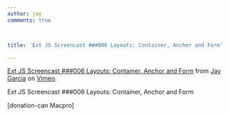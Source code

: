 ```yaml
---
author: jay
comments: true



title: 'Ext JS Screencast ###006 Layouts: Container, Anchor and Form'

---
```


[Ext JS Screencast ###006 Layouts: Container, Anchor and Form](http://vimeo.com/9768220) from [Jay Garcia](http://vimeo.com/user3205431) on [Vimeo](http://vimeo.com).

Ext JS Screencast ###006 Layouts: Container, Anchor and Form



[donation-can Macpro] 

